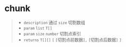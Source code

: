 # chunk<T>

> - `description` 通过 `size` 切割数组
> - `param` `list` `T[]`
> - `param` `size` `number` 切割点索引
> - `returns` `T[][]` `[` `[`切割点前数据`],` `[`切割点后数据`]` `]`
